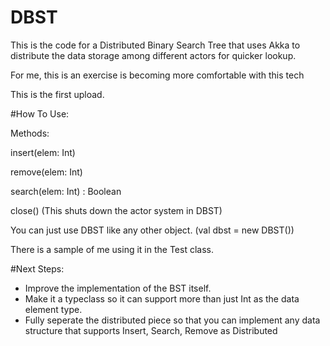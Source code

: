 # DBST
This is the code for a Distributed Binary Search Tree that uses Akka to distribute the data storage among different actors for quicker lookup.

For me, this is an exercise is becoming more comfortable with this tech

This is the first upload.

#How To Use:

Methods:

insert(elem: Int)

remove(elem: Int)

search(elem: Int) : Boolean

close() (This shuts down the actor system in DBST)

You can just use DBST like any other object. (val dbst = new DBST())

There is a sample of me using it in the Test class.

#Next Steps:

- Improve the implementation of the BST itself.
- Make it a typeclass so it can support more than just Int as the data element type.
- Fully seperate the distributed piece so that you can implement any data structure that supports Insert, Search, Remove as Distributed
